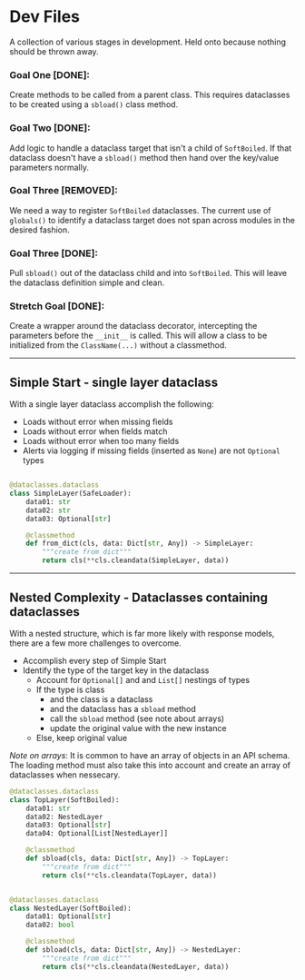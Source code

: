 # Dev Files

A collection of various stages in development. Held onto because nothing should
be thrown away.

### Goal One [DONE]:

Create methods to be called from a parent class. This requires dataclasses to
be created using a `sbload()` class method.

### Goal Two [DONE]:

Add logic to handle a dataclass target that isn't a child of `SoftBoiled`. If that dataclass doesn't have a `sbload()` method then hand over the key/value parameters normally.

### Goal Three [REMOVED]:

We need a way to register `SoftBoiled` dataclasses.  The current use of `globals()` to identify a dataclass target does not span across modules in the desired fashion.

### Goal Three [DONE]:

Pull `sbload()` out of the dataclass child and into `SoftBoiled`. This will leave the dataclass definition simple and clean.

### Stretch Goal [DONE]:

Create a wrapper around the dataclass decorator, intercepting the parameters
before the `__init__` is called. This will allow a class to be initialized from
the `ClassName(...)` without a classmethod.

---

## Simple Start - single layer dataclass

With a single layer dataclass accomplish the following:
- Loads without error when missing fields
- Loads without error when fields match
- Loads without error when too many fields
- Alerts via logging if missing fields (inserted as `None`) are not `Optional` types

```py

@dataclasses.dataclass
class SimpleLayer(SafeLoader):
    data01: str
    data02: str
    data03: Optional[str]

    @classmethod
    def from_dict(cls, data: Dict[str, Any]) -> SimpleLayer:
        """create from dict"""
        return cls(**cls.cleandata(SimpleLayer, data))
```

---

## Nested Complexity - Dataclasses containing dataclasses

With a nested structure, which is far more likely with response models, there are a few more challenges to overcome.
- Accomplish every step of Simple Start
- Identify the type of the target key in the dataclass
  - Account for `Optional[]` and and `List[]` nestings of types
  - If the type is class
    - and the class is a dataclass
    - and the dataclass has a `sbload` method
    - call the `sbload` method (see note about arrays)
    - update the original value with the new instance
  - Else, keep original value

*Note on arrays*: It is common to have an array of objects in an API schema. The loading method must also take this into account and create an array of dataclasses when nessecary.

```py
@dataclasses.dataclass
class TopLayer(SoftBoiled):
    data01: str
    data02: NestedLayer
    data03: Optional[str]
    data04: Optional[List[NestedLayer]]

    @classmethod
    def sbload(cls, data: Dict[str, Any]) -> TopLayer:
        """create from dict"""
        return cls(**cls.cleandata(TopLayer, data))


@dataclasses.dataclass
class NestedLayer(SoftBoiled):
    data01: Optional[str]
    data02: bool

    @classmethod
    def sbload(cls, data: Dict[str, Any]) -> NestedLayer:
        """create from dict"""
        return cls(**cls.cleandata(NestedLayer, data))
```
